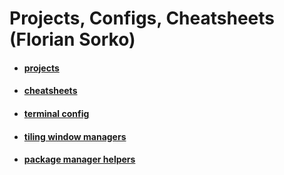 # Projects, Configs, Cheatsheets (Florian Sorko)

* #### [projects](./projects/index.html)
* #### [cheatsheets](./cheatsheets)
* #### [terminal config](./terminal-config/index.html)
* #### [tiling window managers](./tiling-window-managers/index.html)
* #### [package manager helpers](./package-manager-helpers/index.html)

